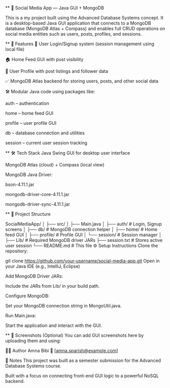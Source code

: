** 📱 Social Media App — Java GUI + MongoDB

This is a my project built using the Advanced Database Systems concept. 
It is a desktop-based Java GUI application that connects to a MongoDB database (MongoDB Atlas + Compass) and enables full CRUD operations on social media entities such as users, posts, profiles, and sessions.

** 🚀 Features
🔐 User Login/Signup system (session management using local file)

🏠 Home Feed GUI with post visibility

👤 User Profile with post listings and follower data

✅ MongoDB Atlas backend for storing users, posts, and other social data

🛠️ Modular Java code using packages like:

auth – authentication

home – home feed GUI

profile – user profile GUI

db – database connection and utilities

session – current user session tracking

** 🛠️ Tech Stack
Java Swing GUI for desktop user interface

MongoDB Atlas (cloud) + Compass (local view)

MongoDB Java Driver:

bson-4.11.1.jar

mongodb-driver-core-4.11.1.jar

mongodb-driver-sync-4.11.1.jar

** 📁 Project Structure

SocialMediaApp/
│
├── src/
│   ├── Main.java
│   ├── auth/                # Login, Signup screens
│   ├── db/                  # MongoDB connection helper
│   ├── home/                # Home feed GUI
│   ├── profile/             # Profile GUI
│   └── session/             # Session manager
│
├── Lib/                    # Required MongoDB driver JARs
├── session.txt             # Stores active user session
└── README.md               # This file
⚙️ Setup Instructions
Clone the repository:

git clone https://github.com/your-username/social-media-app.git
Open in your Java IDE (e.g., IntelliJ, Eclipse)

Add MongoDB Driver JARs:

Include the JARs from Lib/ in your build path.

Configure MongoDB:

Set your MongoDB connection string in MongoUtil.java.

Run Main.java:

Start the application and interact with the GUI.

** 📸 Screenshots (Optional)
You can add GUI screenshots here by uploading them and using:


🧑‍💻 Author
Amna Bibi
📧 [amna.sparish@example.com]

📌 Notes
This project was built as a semester submission for the Advanced Database Systems course.

Built with a focus on connecting front-end GUI logic to a powerful NoSQL backend.
